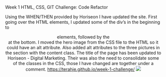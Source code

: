 Week 1 HTML, CSS, GIT Challenge: Code Refactor

Using the WHEN/THEN provided by Horiseon I have updated the site.  First going over the HTML elements, I updated some of the div’s in the beginning to <header> elements, followed by the <footer> at the bottom.  I moved the hero image from the CSS file to the HTML so it could have an alt attribute.  Also added alt attributes to the three pictures in the section with the content class. The title of the page has been updated to Horiseon - Digital Marketing. Their was also the need to consolidate some of the classes in the CSS, those I have changed are together under a comment. 
  https://terahje.github.io/week-1-challenge/
![](assets/images/screenshot1.jpg)
